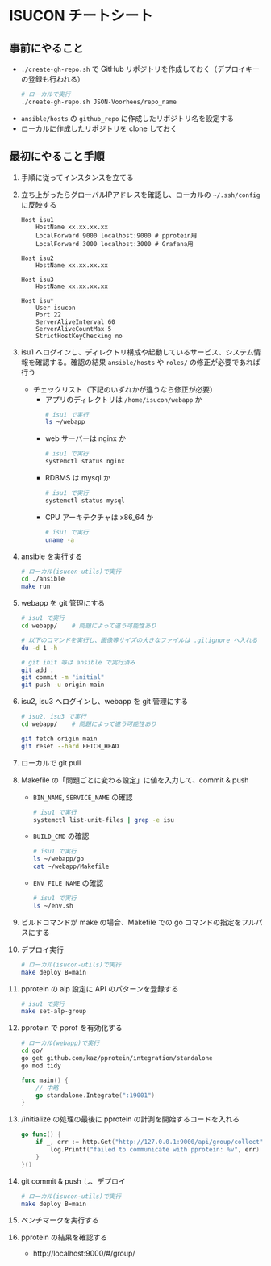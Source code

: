 # ISUCON チートシート

## 事前にやること
* `./create-gh-repo.sh` で GitHub リポジトリを作成しておく（デプロイキーの登録も行われる）
    ```bash
    # ローカルで実行
    ./create-gh-repo.sh JSON-Voorhees/repo_name
    ```
* `ansible/hosts` の `github_repo` に作成したリポジトリ名を設定する
* ローカルに作成したリポジトリを clone しておく

## 最初にやること手順
1. 手順に従ってインスタンスを立てる
1. 立ち上がったらグローバルIPアドレスを確認し、ローカルの `~/.ssh/config` に反映する
    ```
    Host isu1
        HostName xx.xx.xx.xx 
        LocalForward 9000 localhost:9000 # pprotein用
        LocalForward 3000 localhost:3000 # Grafana用

    Host isu2
        HostName xx.xx.xx.xx

    Host isu3
        HostName xx.xx.xx.xx

    Host isu*
        User isucon
        Port 22
        ServerAliveInterval 60
        ServerAliveCountMax 5
        StrictHostKeyChecking no
    ```
1. isu1 へログインし、ディレクトリ構成や起動しているサービス、システム情報を確認する。確認の結果 `ansible/hosts` や `roles/` の修正が必要であれば行う
    * チェックリスト（下記のいずれかが違うなら修正が必要）
      * アプリのディレクトリは `/home/isucon/webapp` か
        ```bash
        # isu1 で実行
        ls ~/webapp
        ```
      * web サーバーは nginx か
        ```bash
        # isu1 で実行
        systemctl status nginx
        ```
      * RDBMS は mysql か
        ```bash
        # isu1 で実行
        systemctl status mysql
        ```
      * CPU アーキテクチャは x86_64 か
        ```bash
        # isu1 で実行
        uname -a
        ```
1. ansible を実行する
    ```bash
    # ローカル(isucon-utils)で実行
    cd ./ansible
    make run
    ```
1. webapp を git 管理にする
    ```bash
    # isu1 で実行
    cd webapp/    # 問題によって違う可能性あり

    # 以下のコマンドを実行し、画像等サイズの大きなファイルは .gitignore へ入れる
    du -d 1 -h

    # git init 等は ansible で実行済み
    git add .
    git commit -m "initial"
    git push -u origin main
    ```
1. isu2, isu3 へログインし、webapp を git 管理にする
    ```bash
    # isu2, isu3 で実行
    cd webapp/    # 問題によって違う可能性あり
    
    git fetch origin main
    git reset --hard FETCH_HEAD
    ```
1. ローカルで git pull
1. Makefile の「問題ごとに変わる設定」に値を入力して、commit & push
    * `BIN_NAME`, `SERVICE_NAME` の確認
      ```bash
      # isu1 で実行
      systemctl list-unit-files | grep -e isu
      ```
    * `BUILD_CMD` の確認
      ```bash
      # isu1 で実行
      ls ~/webapp/go
      cat ~/webapp/Makefile
      ```
    * `ENV_FILE_NAME` の確認
      ```bash
      # isu1 で実行
      ls ~/env.sh
      ```
1. ビルドコマンドが make の場合、Makefile での go コマンドの指定をフルパスにする
1. デプロイ実行
    ```bash
    # ローカル(isucon-utils)で実行
    make deploy B=main
    ```
1. pprotein の alp 設定に API のパターンを登録する
    ```bash
    # isu1 で実行
    make set-alp-group
    ```
1. pprotein で pprof を有効化する
    ```bash
    # ローカル(webapp)で実行
    cd go/
    go get github.com/kaz/pprotein/integration/standalone
    go mod tidy
    ```

    ```go
    func main() {
        // 中略
        go standalone.Integrate(":19001")
    }
    ```
1. /initialize の処理の最後に pprotein の計測を開始するコードを入れる
    ```go
    go func() {
		if _, err := http.Get("http://127.0.0.1:9000/api/group/collect"); err != nil {
			log.Printf("failed to communicate with pprotein: %v", err)
		}
	}()
    ```
1. git commit & push し、デプロイ
    ```bash
    # ローカル(isucon-utils)で実行
    make deploy B=main
    ```
1. ベンチマークを実行する
1. pprotein の結果を確認する
    * http://localhost:9000/#/group/

